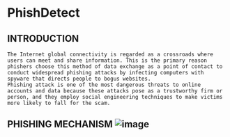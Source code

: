 # PhishDetect

## INTRODUCTION

	The Internet global connectivity is regarded as a crossroads where users can meet and share information. This is the primary reason phishers choose this method of data exchange as a point of contact to conduct widespread phishing attacks by infecting computers with spyware that directs people to bogus websites.
	Phishing attack is one of the most dangerous threats to online accounts and data because these attacks pose as a trustworthy firm or person, and they employ social engineering techniques to make victims more likely to fall for the scam.

## PHISHING MECHANISM ![image](https://github.com/vishak-hk/PhishDetect/assets/87275085/455064c7-59f4-4433-87e8-47c4e2bcb427)
